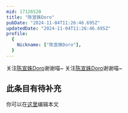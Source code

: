 ```yaml
---
mid: 17126520
title: "陈宣姝Doro"
pubDate: "2024-11-04T11:26:46.695Z"
updatedDate: "2024-11-04T11:26:46.695Z"
profile:
  {
    Nickname: ["陈宣姝Doro"],
  }
---
```


关注[陈宣姝Doro](https://space.bilibili.com/17126520)谢谢喵~ 关注[陈宣姝Doro](https://space.bilibili.com/17126520)谢谢喵~

## 此条目有待补充
你可以在[这里](https://github.com/Yuhanawa/VTuber.ICU/edit/master/src/content/v/陈宣姝Doro/index.md)编辑本文
